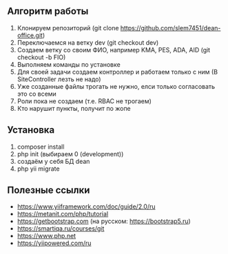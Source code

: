 ## Алгоритм работы ##
1. Клонируем репозиторий (git clone https://github.com/slem7451/dean-office.git)
2. Переключаемся на ветку dev (git checkout dev)
3. Создаем ветку со своим ФИО, например KMA, PES, ADA, AID (git checkout -b FIO)
4. Выполняем команды по установке
5. Для своей задачи создаем контроллер и работаем только с ним (В SiteController лезть не надо)
6. Уже созданные файлы трогать не нужно, елси только согласовать это со всеми
7. Роли пока не создаем (т.е. RBAC не трогаем)
8. Кто нарушит пункты, получит по жопе
## Установка ##
1. composer install
2. php init (выбираем 0 (development))
3. создаём у себя БД dean
4. php yii migrate
## Полезные ссылки ##
- https://www.yiiframework.com/doc/guide/2.0/ru
- https://metanit.com/php/tutorial
- https://getbootstrap.com (на русском: https://bootstrap5.ru)
- https://smartiqa.ru/courses/git
- https://www.php.net
- https://yiipowered.com/ru
